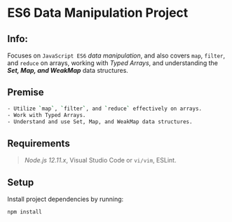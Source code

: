 # ES6 Data Manipulation Project

## Info:

Focuses on `JavaScript ES6` *data manipulation*, and also covers `map`, `filter`, and `reduce` on arrays, working with *Typed Arrays*, and understanding the ***Set, Map, and WeakMap*** data structures.

## Premise

```bash
- Utilize `map`, `filter`, and `reduce` effectively on arrays.
- Work with Typed Arrays.
- Understand and use Set, Map, and WeakMap data structures.
```

## Requirements

> *Node.js 12.11.x*, Visual Studio Code or `vi/vim`, ESLint.


## Setup
Install project dependencies by running:

   ```bash
   npm install
   ```
